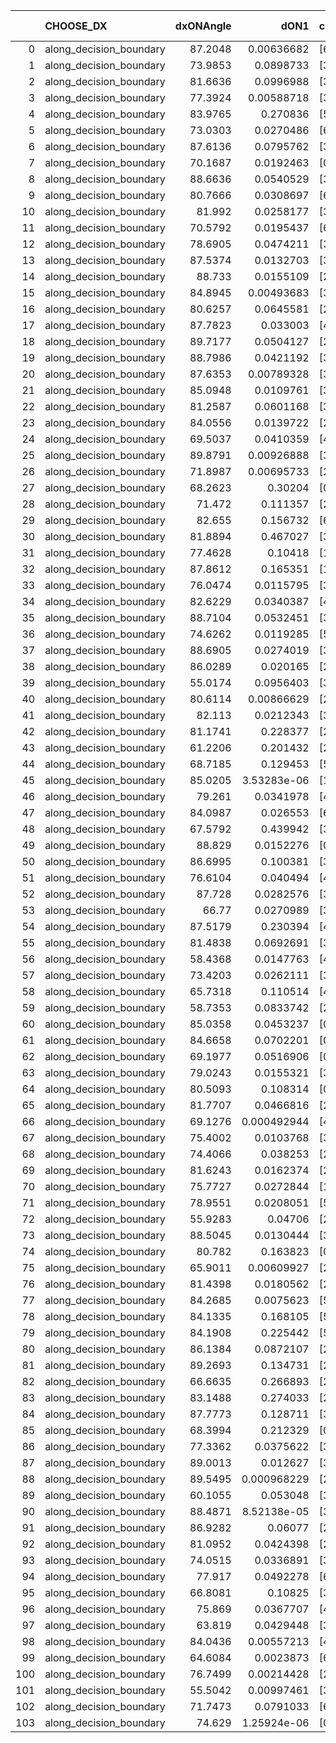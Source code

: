 |     | CHOOSE_DX               |   dxONAngle |        dON1 | cIDON1   |   dON_patch_1 |   nTON |         dON |   dxOFFAngle |       dOFF1 | cIDOFF1   |   dOFF_patch_1 |   nTOFF |        dOFF | SUCCESS   |   nExp |   dual_point_id |   subpoint_time_seconds |   total_execution_time |     logp |        dOFF/dON | Vote dOFF>dON   |
|----:|:------------------------|------------:|------------:|:---------|--------------:|-------:|------------:|-------------:|------------:|:----------|---------------:|--------:|------------:|:----------|-------:|----------------:|------------------------:|-----------------------:|---------:|----------------:|:----------------|
|   0 | along_decision_boundary |     87.2048 | 0.00636682  | [6 9]    |   0.00636682  |      1 | 0.00636682  |      86.4551 | 0.0546798   | [6 9]     |    0.0546798   |       1 | 0.0546798   | True      |      1 |               1 |                0.773486 |                1.15641 |  0       |     8.58823     | True            |
|   1 | along_decision_boundary |     73.9853 | 0.0898733   | [3 6]    |   0.0898733   |      1 | 0.0898733   |      73.4601 | 0.115596    | [3 6]     |    0.115596    |       1 | 0.115596    | True      |      2 |               2 |                1.26662  |                2.43129 | -0.5     |     1.28622     | True            |
|   2 | along_decision_boundary |     81.6636 | 0.0996988   | [3 5]    |   0.0996988   |      1 | 0.0996988   |      76.6038 | 0.104407    | [3 5]     |    0.104407    |       1 | 0.104407    | True      |      3 |               3 |                1.75663  |                4.19492 | -1       |     1.04723     | True            |
|   3 | along_decision_boundary |     77.3924 | 0.00588718  | [3 4]    |   0.00588718  |      1 | 0.00588718  |      81.0628 | 0.0294029   | [3 4]     |    0.0294029   |       1 | 0.0294029   | True      |      4 |               4 |                1.06008  |                5.259   | -1.5     |     4.9944      | True            |
|   4 | along_decision_boundary |     83.9765 | 0.270836    | [5 9]    |   0.270836    |      1 | 0.270836    |      89.7571 | 0.0891777   | [5 9]     |    0.0891777   |       1 | 0.0891777   | False     |      5 |               5 |                1.1456   |                6.40961 | -2       |     0.329269    | False           |
|   5 | along_decision_boundary |     73.0303 | 0.0270486   | [6 9]    |   0.0270486   |      1 | 0.0270486   |      69.5285 | 0.213052    | [6 9]     |    0.213052    |       1 | 0.213052    | True      |      6 |               6 |                1.25217  |                7.67075 | -0.9     |     7.87664     | True            |
|   6 | along_decision_boundary |     87.6136 | 0.0795762   | [3 5]    |   0.0795762   |      1 | 0.0795762   |      88.807  | 0.158246    | [3 5]     |    0.158246    |       1 | 0.158246    | True      |      7 |               7 |                1.24841  |                8.92415 | -1.33333 |     1.98861     | True            |
|   7 | along_decision_boundary |     70.1687 | 0.0192463   | [0 1]    |   0.0192463   |      1 | 0.0192463   |      79.5986 | 0.24296     | [0 1]     |    0.24296     |       1 | 0.24296     | True      |      8 |               8 |                1.10951  |               10.0407  | -1.78571 |    12.6237      | True            |
|   8 | along_decision_boundary |     88.6636 | 0.0540529   | [3 6]    |   0.0540529   |      1 | 0.0540529   |      86.711  | 0.104112    | [3 6]     |    0.104112    |       1 | 0.104112    | True      |      9 |               9 |                0.761634 |               10.8073  | -2.25    |     1.92611     | True            |
|   9 | along_decision_boundary |     80.7666 | 0.0308697   | [6 7]    |   0.0308697   |      1 | 0.0308697   |      81.2638 | 0.374364    | [6 7]     |    0.374364    |       1 | 0.374364    | True      |     10 |              10 |                2.00778  |               12.8247  | -2.72222 |    12.1272      | True            |
|  10 | along_decision_boundary |     81.992  | 0.0258177   | [3 6]    |   0.0258177   |      1 | 0.0258177   |      78.6934 | 0.0572058   | [3 6]     |    0.0572058   |       1 | 0.0572058   | True      |     11 |              11 |                0.735154 |               13.5688  | -3.2     |     2.21576     | True            |
|  11 | along_decision_boundary |     70.5792 | 0.0195437   | [6 9]    |   0.0195437   |      1 | 0.0195437   |      79.0271 | 0.0268349   | [6 9]     |    0.0268349   |       1 | 0.0268349   | True      |     12 |              12 |                0.753318 |               14.3306  | -3.68182 |     1.37308     | True            |
|  12 | along_decision_boundary |     78.6905 | 0.0474211   | [3 5]    |   0.0474211   |      1 | 0.0474211   |      88.6884 | 0.420255    | [3 5]     |    0.420255    |       1 | 0.420255    | True      |     13 |              13 |                0.928067 |               15.2671  | -4.16667 |     8.8622      | True            |
|  13 | along_decision_boundary |     87.5374 | 0.0132703   | [3 7]    |   0.0132703   |      1 | 0.0132703   |      83.386  | 0.0222309   | [3 7]     |    0.0222309   |       1 | 0.0222309   | True      |     14 |              14 |                0.725943 |               15.998   | -4.65385 |     1.67524     | True            |
|  14 | along_decision_boundary |     88.733  | 0.0155109   | [2 7]    |   0.0155109   |      1 | 0.0155109   |      88.1483 | 0.00712127  | [2 7]     |    0.00712127  |       1 | 0.00712127  | False     |     15 |              15 |                0.772437 |               16.7755  | -5.14286 |     0.459113    | False           |
|  15 | along_decision_boundary |     84.8945 | 0.00493683  | [3 9]    |   0.00493683  |      1 | 0.00493683  |      89.8713 | 0.00522081  | [3 9]     |    0.00522081  |       1 | 0.00522081  | True      |     16 |              16 |                0.915824 |               17.6973  | -4.03333 |     1.05752     | True            |
|  16 | along_decision_boundary |     80.6257 | 0.0645581   | [2 3]    |   0.0645581   |      1 | 0.0645581   |      75.367  | 0.0327517   | [2 3]     |    0.0327517   |       1 | 0.0327517   | False     |     17 |              17 |                1.0985   |               18.8048  | -4.5     |     0.507321    | False           |
|  17 | along_decision_boundary |     87.7823 | 0.033003    | [4 6]    |   0.033003    |      1 | 0.033003    |      85.6156 | 0.0620596   | [4 6]     |    0.0620596   |       1 | 0.0620596   | True      |     18 |              18 |                1.08504  |               19.8939  | -3.55882 |     1.88042     | True            |
|  18 | along_decision_boundary |     89.7177 | 0.0504127   | [2 9]    |   0.0504127   |      1 | 0.0504127   |      88.0076 | 0.0504916   | [2 9]     |    0.0504916   |       1 | 0.0504916   | True      |     19 |              19 |                1.00815  |               20.907   | -4       |     1.00157     | True            |
|  19 | along_decision_boundary |     88.7986 | 0.0421192   | [3 4]    |   0.0421192   |      1 | 0.0421192   |      80.5634 | 0.0104138   | [3 4]     |    0.0104138   |       1 | 0.0104138   | False     |     20 |              20 |                0.902512 |               21.8166  | -4.44737 |     0.247246    | False           |
|  20 | along_decision_boundary |     87.6353 | 0.00789328  | [3 9]    |   0.00789328  |      1 | 0.00789328  |      88.9064 | 0.00360007  | [3 9]     |    0.00360007  |       1 | 0.00360007  | False     |     21 |              21 |                0.667436 |               22.49    | -3.6     |     0.456093    | False           |
|  21 | along_decision_boundary |     85.0948 | 0.0109761   | [3 5]    |   0.0109761   |      1 | 0.0109761   |      87.2712 | 0.0317201   | [3 5]     |    0.0317201   |       1 | 0.0317201   | True      |     22 |              22 |                0.743281 |               23.2434  | -2.88095 |     2.88991     | True            |
|  22 | along_decision_boundary |     81.2587 | 0.0601168   | [3 5]    |   0.0601168   |      1 | 0.0601168   |      81.9549 | 0.00572465  | [3 5]     |    0.00572465  |       1 | 0.00572465  | False     |     23 |              23 |                1.12175  |               24.3692  | -3.27273 |     0.0952255   | False           |
|  23 | along_decision_boundary |     84.0556 | 0.0139722   | [2 5]    |   0.0139722   |      1 | 0.0139722   |      79.6992 | 0.00517232  | [2 5]     |    0.00517232  |       1 | 0.00517232  | False     |     24 |              25 |                0.90794  |               27.1597  | -2.63043 |     0.370187    | False           |
|  24 | along_decision_boundary |     69.5037 | 0.0410359   | [4 7]    |   0.0410359   |      1 | 0.0410359   |      79.1392 | 0.347664    | [4 7]     |    0.347664    |       1 | 0.347664    | True      |     25 |              27 |                1.88672  |               29.076   | -2.08333 |     8.47219     | True            |
|  25 | along_decision_boundary |     89.8791 | 0.00926888  | [3 6]    |   0.00926888  |      1 | 0.00926888  |      82.8785 | 0.0766702   | [3 6]     |    0.0766702   |       1 | 0.0766702   | True      |     26 |              28 |                0.698256 |               29.7835  | -2.42    |     8.27179     | True            |
|  26 | along_decision_boundary |     71.8987 | 0.00695733  | [2 6]    |   0.00695733  |      1 | 0.00695733  |      75.5509 | 0.07404     | [2 6]     |    0.07404     |       1 | 0.07404     | True      |     27 |              30 |                0.92459  |               30.7511  | -2.76923 |    10.642       | True            |
|  27 | along_decision_boundary |     68.2623 | 0.30204     | [0 1]    |   0.30204     |      1 | 0.30204     |      69.3594 | 0.0963821   | [0 1]     |    0.0963821   |       1 | 0.0963821   | False     |     28 |              31 |                1.33477  |               32.0929  | -3.12963 |     0.319104    | False           |
|  28 | along_decision_boundary |     71.472  | 0.111357    | [2 6]    |   0.111357    |      1 | 0.111357    |      82.543  | 0.138489    | [2 6]     |    0.138489    |       1 | 0.138489    | True      |     29 |              32 |                1.36832  |               33.4732  | -2.57143 |     1.24365     | True            |
|  29 | along_decision_boundary |     82.655  | 0.156732    | [6 9]    |   0.156732    |      1 | 0.156732    |      85.6821 | 0.000116702 | [6 9]     |    0.000116702 |       1 | 0.000116702 | False     |     30 |              33 |                1.51143  |               34.9936  | -2.91379 |     0.000744593 | False           |
|  30 | along_decision_boundary |     81.8894 | 0.467027    | [3 5]    |   0.467027    |      1 | 0.467027    |      84.5452 | 0.594337    | [3 5]     |    0.594337    |       1 | 0.594337    | True      |     31 |              34 |                2.67076  |               37.6693  | -2.4     |     1.2726      | True            |
|  31 | along_decision_boundary |     77.4628 | 0.10418     | [1 9]    |   0.10418     |      1 | 0.10418     |      79.9423 | 0.0730875   | [0 9]     |    0.0730875   |       1 | 0.0730875   | False     |     32 |              35 |                1.01527  |               38.6916  | -2.72581 |     0.701552    | False           |
|  32 | along_decision_boundary |     87.8612 | 0.165351    | [1 2]    |   0.165351    |      1 | 0.165351    |      78.2135 | 0.0146789   | [0 2]     |    0.0146789   |       1 | 0.0146789   | False     |     33 |              36 |                1.0968   |               39.7934  | -2.25    |     0.0887746   | False           |
|  33 | along_decision_boundary |     76.0474 | 0.0115795   | [3 4]    |   0.0115795   |      1 | 0.0115795   |      88.0045 | 0.0306239   | [3 4]     |    0.0306239   |       1 | 0.0306239   | True      |     34 |              37 |                0.765191 |               40.5626  | -1.83333 |     2.64466     | True            |
|  34 | along_decision_boundary |     82.6229 | 0.0340387   | [4 5]    |   0.0340387   |      1 | 0.0340387   |      80.4694 | 0.059321    | [4 5]     |    0.059321    |       1 | 0.059321    | True      |     35 |              38 |                1.11163  |               41.6833  | -2.11765 |     1.74275     | True            |
|  35 | along_decision_boundary |     88.7104 | 0.0532451   | [3 5]    |   0.0532451   |      1 | 0.0532451   |      78.67   | 0.194934    | [3 5]     |    0.194934    |       1 | 0.194934    | True      |     36 |              39 |                1.62374  |               43.3121  | -2.41429 |     3.66106     | True            |
|  36 | along_decision_boundary |     74.6262 | 0.0119285   | [5 6]    |   0.0119285   |      1 | 0.0119285   |      73.6523 | 0.0252829   | [5 6]     |    0.0252829   |       1 | 0.0252829   | True      |     37 |              40 |                1.41861  |               44.7377  | -2.72222 |     2.11954     | True            |
|  37 | along_decision_boundary |     88.6905 | 0.0274019   | [3 7]    |   0.0274019   |      1 | 0.0274019   |      82.0565 | 0.00822613  | [3 7]     |    0.00822613  |       1 | 0.00822613  | False     |     38 |              42 |                0.963132 |               45.734   | -3.04054 |     0.300203    | False           |
|  38 | along_decision_boundary |     86.0289 | 0.020165    | [2 5]    |   0.020165    |      1 | 0.020165    |      81.9206 | 0.00660867  | [2 5]     |    0.00660867  |       1 | 0.00660867  | False     |     39 |              44 |                0.752195 |               48.4139  | -2.57895 |     0.32773     | False           |
|  39 | along_decision_boundary |     55.0174 | 0.0956403   | [3 7]    |   0.0956403   |      1 | 0.0956403   |      68.5431 | 0.00791078  | [3 7]     |    0.00791078  |       1 | 0.00791078  | False     |     40 |              45 |                0.675622 |               49.0997  | -2.16667 |     0.0827139   | False           |
|  40 | along_decision_boundary |     80.6114 | 0.00866629  | [2 9]    |   0.00866629  |      1 | 0.00866629  |      76.5931 | 0.129404    | [2 9]     |    0.129404    |       1 | 0.129404    | True      |     41 |              46 |                0.970462 |               50.0762  | -1.8     |    14.9319      | True            |
|  41 | along_decision_boundary |     82.113  | 0.0212343   | [3 9]    |   0.0212343   |      1 | 0.0212343   |      87.2202 | 0.0879812   | [3 9]     |    0.0879812   |       1 | 0.0879812   | True      |     42 |              48 |                1.02146  |               51.134   | -2.06098 |     4.14336     | True            |
|  42 | along_decision_boundary |     81.1741 | 0.228377    | [2 3]    |   0.228377    |      1 | 0.228377    |      83.1388 | 0.0287974   | [2 3]     |    0.0287974   |       1 | 0.0287974   | False     |     43 |              49 |                1.01801  |               52.16    | -2.33333 |     0.126096    | False           |
|  43 | along_decision_boundary |     61.2206 | 0.201432    | [2 6]    |   0.201432    |      1 | 0.201432    |      64.1815 | 0.270103    | [2 6]     |    0.270103    |       1 | 0.270103    | True      |     44 |              50 |                0.989629 |               53.1578  | -1.96512 |     1.34091     | True            |
|  44 | along_decision_boundary |     68.7185 | 0.129453    | [5 6]    |   0.129453    |      1 | 0.129453    |      80.8302 | 0.0426485   | [5 6]     |    0.0426485   |       1 | 0.0426485   | False     |     45 |              51 |                1.15468  |               54.3175  | -2.22727 |     0.329451    | False           |
|  45 | along_decision_boundary |     85.0205 | 3.53283e-06 | [1 2]    |   3.53283e-06 |      1 | 3.53283e-06 |      85.7348 | 0.0672829   | [1 2]     |    0.0672829   |       1 | 0.0672829   | True      |     46 |              53 |                0.94571  |               57.2897  | -1.87778 | 19045           | True            |
|  46 | along_decision_boundary |     79.261  | 0.0341978   | [4 7]    |   0.0341978   |      1 | 0.0341978   |      75.913  | 0.0879054   | [4 7]     |    0.0879054   |       1 | 0.0879054   | True      |     47 |              54 |                0.839575 |               58.1353  | -2.13043 |     2.5705      | True            |
|  47 | along_decision_boundary |     84.0987 | 0.026553    | [6 9]    |   0.026553    |      1 | 0.026553    |      73.8513 | 0.00603571  | [6 9]     |    0.00603571  |       1 | 0.00603571  | False     |     48 |              56 |                1.19212  |               61.9616  | -2.39362 |     0.227309    | False           |
|  48 | along_decision_boundary |     67.5792 | 0.439942    | [3 5]    |   0.439942    |      1 | 0.439942    |      69.2237 | 0.141072    | [3 5]     |    0.141072    |       1 | 0.141072    | False     |     49 |              57 |                1.45881  |               63.4294  | -2.04167 |     0.32066     | False           |
|  49 | along_decision_boundary |     88.829  | 0.0152276   | [0 1]    |   0.0152276   |      1 | 0.0152276   |      80.4049 | 0.0119663   | [0 1]     |    0.0119663   |       1 | 0.0119663   | False     |     50 |              58 |                0.982326 |               64.4178  | -1.72449 |     0.785827    | False           |
|  50 | along_decision_boundary |     86.6995 | 0.100381    | [3 5]    |   0.100381    |      1 | 0.100381    |      75.4749 | 0.00794081  | [3 5]     |    0.00794081  |       1 | 0.00794081  | False     |     51 |              59 |                1.16026  |               65.5864  | -1.44    |     0.0791068   | False           |
|  51 | along_decision_boundary |     76.6104 | 0.040494    | [4 6]    |   0.040494    |      1 | 0.040494    |      82.7526 | 0.118271    | [4 6]     |    0.118271    |       1 | 0.118271    | True      |     52 |              60 |                0.866842 |               66.4583  | -1.18627 |     2.92071     | True            |
|  52 | along_decision_boundary |     87.728  | 0.0282576   | [3 7]    |   0.0282576   |      1 | 0.0282576   |      89.7784 | 0.194353    | [3 7]     |    0.194353    |       1 | 0.194353    | True      |     53 |              61 |                1.65583  |               68.1181  | -1.38462 |     6.8779      | True            |
|  53 | along_decision_boundary |     66.77   | 0.0270989   | [3 4]    |   0.0270989   |      1 | 0.0270989   |      67.3559 | 0.0732831   | [3 4]     |    0.0732831   |       1 | 0.0732831   | True      |     54 |              62 |                0.974798 |               69.1009  | -1.59434 |     2.70428     | True            |
|  54 | along_decision_boundary |     87.5179 | 0.230394    | [4 7]    |   0.230394    |      1 | 0.230394    |      79.8056 | 0.0106493   | [4 7]     |    0.0106493   |       1 | 0.0106493   | False     |     55 |              63 |                1.13156  |               70.2405  | -1.81481 |     0.0462223   | False           |
|  55 | along_decision_boundary |     81.4838 | 0.0692691   | [3 7]    |   0.0692691   |      1 | 0.0692691   |      87.8316 | 0.00704608  | [3 7]     |    0.00704608  |       1 | 0.00704608  | False     |     56 |              65 |                0.992565 |               71.2703  | -1.53636 |     0.10172     | False           |
|  56 | along_decision_boundary |     58.4368 | 0.0147763   | [4 8]    |   0.0147763   |      1 | 0.0147763   |      67.7495 | 0.0801216   | [4 8]     |    0.0801216   |       1 | 0.0801216   | True      |     57 |              67 |                0.936038 |               74.6329  | -1.28571 |     5.42232     | True            |
|  57 | along_decision_boundary |     73.4203 | 0.0262111   | [3 4]    |   0.0262111   |      1 | 0.0262111   |      62.0389 | 0.0702729   | [3 4]     |    0.0702729   |       1 | 0.0702729   | True      |     58 |              68 |                0.924377 |               75.5673  | -1.48246 |     2.68104     | True            |
|  58 | along_decision_boundary |     65.7318 | 0.110514    | [4 9]    |   0.110514    |      1 | 0.110514    |      68.4856 | 0.185601    | [4 9]     |    0.185601    |       1 | 0.185601    | True      |     59 |              69 |                1.20654  |               76.7808  | -1.68966 |     1.67944     | True            |
|  59 | along_decision_boundary |     58.7353 | 0.0833742   | [2 4]    |   0.0833742   |      1 | 0.0833742   |      63.3655 | 0.062683    | [2 4]     |    0.062683    |       1 | 0.062683    | False     |     60 |              70 |                1.3219   |               78.1107  | -1.90678 |     0.751827    | False           |
|  60 | along_decision_boundary |     85.0358 | 0.0453237   | [0 2]    |   0.0453237   |      1 | 0.0453237   |      88.1687 | 0.204526    | [1 2]     |    0.204526    |       1 | 0.204526    | True      |     61 |              71 |                1.2146   |               79.3308  | -1.63333 |     4.51258     | True            |
|  61 | along_decision_boundary |     84.6658 | 0.0702201   | [0 7]    |   0.0702201   |      1 | 0.0702201   |      89.1638 | 0.0690462   | [1 7]     |    0.0690462   |       1 | 0.0690462   | False     |     62 |              72 |                0.77432  |               80.1101  | -1.84426 |     0.983282    | False           |
|  62 | along_decision_boundary |     69.1977 | 0.0516906   | [0 3]    |   0.0516906   |      1 | 0.0516906   |      68.095  | 0.000255825 | [1 3]     |    0.000255825 |       1 | 0.000255825 | False     |     63 |              73 |                1.08605  |               81.2026  | -1.58065 |     0.00494916  | False           |
|  63 | along_decision_boundary |     79.0243 | 0.0155321   | [3 6]    |   0.0155321   |      1 | 0.0155321   |      83.1467 | 0.0225745   | [3 6]     |    0.0225745   |       1 | 0.0225745   | True      |     64 |              75 |                0.97742  |               83.5751  | -1.34127 |     1.4534      | True            |
|  64 | along_decision_boundary |     80.5093 | 0.108314    | [0 1]    |   0.108314    |      1 | 0.108314    |      85.4616 | 0.126157    | [0 1]     |    0.126157    |       1 | 0.126157    | True      |     65 |              76 |                1.44324  |               85.0295  | -1.53125 |     1.16473     | True            |
|  65 | along_decision_boundary |     81.7707 | 0.0466816   | [2 3]    |   0.0466816   |      1 | 0.0466816   |      81.1336 | 0.0262217   | [2 3]     |    0.0262217   |       1 | 0.0262217   | False     |     66 |              77 |                0.725568 |               85.7591  | -1.73077 |     0.561713    | False           |
|  66 | along_decision_boundary |     69.1276 | 0.000492944 | [4 9]    |   0.000492944 |      1 | 0.000492944 |      73.3747 | 0.0732462   | [4 9]     |    0.0732462   |       1 | 0.0732462   | True      |     67 |              79 |                0.919938 |               86.7139  | -1.48485 |   148.589       | True            |
|  67 | along_decision_boundary |     75.4002 | 0.0103768   | [3 6]    |   0.0103768   |      1 | 0.0103768   |      70.1142 | 0.00131178  | [3 6]     |    0.00131178  |       1 | 0.00131178  | False     |     68 |              80 |                0.709196 |               87.428   | -1.6791  |     0.126415    | False           |
|  68 | along_decision_boundary |     74.4066 | 0.038253    | [2 7]    |   0.038253    |      1 | 0.038253    |      83.9276 | 0.0292883   | [2 7]     |    0.0292883   |       1 | 0.0292883   | False     |     69 |              81 |                0.664769 |               88.0978  | -1.44118 |     0.765648    | False           |
|  69 | along_decision_boundary |     81.6243 | 0.0162374   | [2 5]    |   0.0162374   |      1 | 0.0162374   |      86.0544 | 0.105425    | [2 5]     |    0.105425    |       1 | 0.105425    | True      |     70 |              83 |                0.869202 |               89.0005  | -1.22464 |     6.49277     | True            |
|  70 | along_decision_boundary |     75.7727 | 0.0272844   | [1 3]    |   0.0272844   |      1 | 0.0272844   |      81.8912 | 0.172999    | [0 3]     |    0.172999    |       1 | 0.172999    | True      |     71 |              84 |                1.02463  |               90.0313  | -1.4     |     6.34059     | True            |
|  71 | along_decision_boundary |     78.9551 | 0.0208051   | [5 7]    |   0.0208051   |      1 | 0.0208051   |      86.395  | 0.0342083   | [5 7]     |    0.0342083   |       1 | 0.0342083   | True      |     72 |              85 |                0.777492 |               90.8143  | -1.58451 |     1.64422     | True            |
|  72 | along_decision_boundary |     55.9283 | 0.04706     | [2 6]    |   0.04706     |      1 | 0.04706     |      62.2361 | 0.0120318   | [2 6]     |    0.0120318   |       1 | 0.0120318   | False     |     73 |              86 |                0.720229 |               91.5405  | -1.77778 |     0.255669    | False           |
|  73 | along_decision_boundary |     88.5045 | 0.0130444   | [3 9]    |   0.0130444   |      1 | 0.0130444   |      84.8939 | 0.0422297   | [3 9]     |    0.0422297   |       1 | 0.0422297   | True      |     74 |              87 |                1.00159  |               92.5518  | -1.5411  |     3.23737     | True            |
|  74 | along_decision_boundary |     80.782  | 0.163823    | [0 1]    |   0.163823    |      1 | 0.163823    |      77.1688 | 0.544698    | [0 1]     |    0.544698    |       1 | 0.544698    | True      |     75 |              88 |                1.50501  |               94.0628  | -1.72973 |     3.32491     | True            |
|  75 | along_decision_boundary |     65.9011 | 0.00609927  | [2 5]    |   0.00609927  |      1 | 0.00609927  |      71.8515 | 0.127774    | [2 5]     |    0.127774    |       1 | 0.127774    | True      |     76 |              89 |                0.848581 |               94.9173  | -1.92667 |    20.949       | True            |
|  76 | along_decision_boundary |     81.4398 | 0.0180562   | [2 7]    |   0.0180562   |      1 | 0.0180562   |      87.6653 | 0.0103606   | [2 7]     |    0.0103606   |       1 | 0.0103606   | False     |     77 |              92 |                1.14832  |               97.3354  | -2.13158 |     0.5738      | False           |
|  77 | along_decision_boundary |     84.2685 | 0.0075623   | [5 7]    |   0.0075623   |      1 | 0.0075623   |      88.3221 | 0.0490079   | [5 7]     |    0.0490079   |       1 | 0.0490079   | True      |     78 |              93 |                0.96056  |               98.303   | -1.87662 |     6.48056     | True            |
|  78 | along_decision_boundary |     84.1335 | 0.168105    | [5 7]    |   0.168105    |      1 | 0.168105    |      80.4704 | 0.0432699   | [5 7]     |    0.0432699   |       1 | 0.0432699   | False     |     79 |              94 |                1.17291  |               99.4859  | -2.07692 |     0.257398    | False           |
|  79 | along_decision_boundary |     84.1908 | 0.225442    | [5 7]    |   0.225442    |      1 | 0.225442    |      80.3148 | 0.0588881   | [5 7]     |    0.0588881   |       1 | 0.0588881   | False     |     80 |              95 |                1.25157  |              100.744   | -1.82911 |     0.261212    | False           |
|  80 | along_decision_boundary |     86.1384 | 0.0872107   | [2 7]    |   0.0872107   |      1 | 0.0872107   |      76.8114 | 0.195625    | [2 7]     |    0.195625    |       1 | 0.195625    | True      |     81 |              96 |                1.0125   |              101.762   | -1.6     |     2.24314     | True            |
|  81 | along_decision_boundary |     89.2693 | 0.134731    | [2 7]    |   0.134731    |      1 | 0.134731    |      87.1057 | 0.181801    | [2 7]     |    0.181801    |       1 | 0.181801    | True      |     82 |              97 |                0.722537 |              102.492   | -1.78395 |     1.34936     | True            |
|  82 | along_decision_boundary |     66.6635 | 0.266893    | [2 5]    |   0.266893    |      1 | 0.266893    |      63.3278 | 0.556886    | [2 5]     |    0.556886    |       1 | 0.556886    | True      |     83 |              98 |                3.1619   |              105.66    | -1.97561 |     2.08655     | True            |
|  83 | along_decision_boundary |     83.1488 | 0.274033    | [2 6]    |   0.274033    |      1 | 0.274033    |      83.5832 | 0.153863    | [2 6]     |    0.153863    |       1 | 0.153863    | False     |     84 |              99 |                1.33843  |              107.003   | -2.1747  |     0.561475    | False           |
|  84 | along_decision_boundary |     87.7773 | 0.128711    | [3 4]    |   0.128711    |      1 | 0.128711    |      85.914  | 0.124142    | [3 4]     |    0.124142    |       1 | 0.124142    | False     |     85 |             100 |                1.52253  |              108.531   | -1.92857 |     0.964503    | False           |
|  85 | along_decision_boundary |     68.3994 | 0.212329    | [0 6]    |   0.212329    |      1 | 0.212329    |      71.5973 | 1.19352e-05 | [0 6]     |    1.19352e-05 |       1 | 1.19352e-05 | False     |     86 |             102 |                1.08288  |              109.653   | -1.7     |     5.62109e-05 | False           |
|  86 | along_decision_boundary |     77.3362 | 0.0375622   | [3 7]    |   0.0375622   |      1 | 0.0375622   |      84.3922 | 0.351518    | [3 7]     |    0.351518    |       1 | 0.351518    | True      |     87 |             104 |                1.8205   |              112.638   | -1.48837 |     9.35829     | True            |
|  87 | along_decision_boundary |     89.0013 | 0.012627    | [3 6]    |   0.012627    |      1 | 0.012627    |      76.8749 | 0.1485      | [3 6]     |    0.1485      |       1 | 0.1485      | True      |     88 |             105 |                1.72175  |              114.365   | -1.66092 |    11.7605      | True            |
|  88 | along_decision_boundary |     89.5495 | 0.000968229 | [2 6]    |   0.000968229 |      1 | 0.000968229 |      83.8831 | 0.229643    | [2 6]     |    0.229643    |       1 | 0.229643    | True      |     89 |             107 |                1.80253  |              118.046   | -1.84091 |   237.178       | True            |
|  89 | along_decision_boundary |     60.1055 | 0.053048    | [3 6]    |   0.053048    |      1 | 0.053048    |      66.2951 | 0.0269295   | [3 6]     |    0.0269295   |       1 | 0.0269295   | False     |     90 |             108 |                1.08862  |              119.14    | -2.02809 |     0.507645    | False           |
|  90 | along_decision_boundary |     88.4871 | 8.52138e-05 | [3 5]    |   8.52138e-05 |      1 | 8.52138e-05 |      88.9314 | 0.0116858   | [3 5]     |    0.0116858   |       1 | 0.0116858   | True      |     91 |             109 |                0.753034 |              119.9     | -1.8     |   137.136       | True            |
|  91 | along_decision_boundary |     86.9282 | 0.06077     | [2 5]    |   0.06077     |      1 | 0.06077     |      83.505  | 0.165009    | [2 5]     |    0.165009    |       1 | 0.165009    | True      |     92 |             110 |                0.745304 |              120.655   | -1.98352 |     2.71531     | True            |
|  92 | along_decision_boundary |     81.0952 | 0.0424398   | [2 9]    |   0.0424398   |      1 | 0.0424398   |      81.2583 | 0.0250473   | [2 9]     |    0.0250473   |       1 | 0.0250473   | False     |     93 |             111 |                1.33815  |              122.003   | -2.17391 |     0.590184    | False           |
|  93 | along_decision_boundary |     74.0515 | 0.0336891   | [3 6]    |   0.0336891   |      1 | 0.0336891   |      73.5139 | 0.090628    | [3 6]     |    0.090628    |       1 | 0.090628    | True      |     94 |             112 |                1.41106  |              123.422   | -1.94086 |     2.69013     | True            |
|  94 | along_decision_boundary |     77.917  | 0.0492278   | [6 9]    |   0.0492278   |      1 | 0.0492278   |      80.6601 | 0.127191    | [6 9]     |    0.127191    |       1 | 0.127191    | True      |     95 |             113 |                0.930426 |              124.361   | -2.12766 |     2.58372     | True            |
|  95 | along_decision_boundary |     66.8081 | 0.10825     | [3 5]    |   0.10825     |      1 | 0.10825     |      70.8852 | 0.0274295   | [3 5]     |    0.0274295   |       1 | 0.0274295   | False     |     96 |             114 |                1.0562   |              125.428   | -2.32105 |     0.25339     | False           |
|  96 | along_decision_boundary |     75.869  | 0.0367707   | [4 6]    |   0.0367707   |      1 | 0.0367707   |      75.04   | 0.0488925   | [4 6]     |    0.0488925   |       1 | 0.0488925   | True      |     97 |             115 |                0.779734 |              126.214   | -2.08333 |     1.32966     | True            |
|  97 | along_decision_boundary |     63.819  | 0.0429448   | [3 6]    |   0.0429448   |      1 | 0.0429448   |      60.9709 | 0.121316    | [3 6]     |    0.121316    |       1 | 0.121316    | True      |     98 |             116 |                0.956794 |              127.176   | -2.2732  |     2.82494     | True            |
|  98 | along_decision_boundary |     84.0436 | 0.00557213  | [4 7]    |   0.00557213  |      1 | 0.00557213  |      81.7622 | 0.0173719   | [4 7]     |    0.0173719   |       1 | 0.0173719   | True      |     99 |             117 |                0.867486 |              128.054   | -2.46939 |     3.11765     | True            |
|  99 | along_decision_boundary |     64.6084 | 0.0023873   | [6 7]    |   0.0023873   |      1 | 0.0023873   |      61.9908 | 0.0331956   | [6 7]     |    0.0331956   |       1 | 0.0331956   | True      |    100 |             118 |                0.78069  |              128.845   | -2.67172 |    13.9051      | True            |
| 100 | along_decision_boundary |     76.7499 | 0.00214428  | [2 7]    |   0.00214428  |      1 | 0.00214428  |      86.8871 | 0.188906    | [2 7]     |    0.188906    |       1 | 0.188906    | True      |    101 |             119 |                1.43092  |              130.283   | -2.88    |    88.0979      | True            |
| 101 | along_decision_boundary |     55.5042 | 0.00997461  | [3 7]    |   0.00997461  |      1 | 0.00997461  |      68.1274 | 0.0408675   | [3 7]     |    0.0408675   |       1 | 0.0408675   | True      |    102 |             120 |                0.714586 |              131.004   | -3.09406 |     4.09715     | True            |
| 102 | along_decision_boundary |     71.7473 | 0.0791033   | [6 9]    |   0.0791033   |      1 | 0.0791033   |      85.6751 | 0.225865    | [6 9]     |    0.225865    |       1 | 0.225865    | True      |    103 |             122 |                1.06512  |              134.498   | -3.31373 |     2.85532     | True            |
| 103 | along_decision_boundary |     74.629  | 1.25924e-06 | [0 9]    |   1.25924e-06 |      1 | 1.25924e-06 |      86.5627 | 0.0274886   | [1 9]     |    0.0274886   |       1 | 0.0274886   | True      |    104 |             123 |                0.736172 |              135.242   | -3.53883 | 21829.4         | True            |